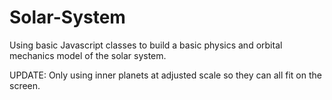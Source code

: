 # Solar-System

Using basic Javascript classes to build a basic physics and orbital mechanics model of the solar system.

UPDATE: Only using inner planets at adjusted scale so they can all fit on the screen.